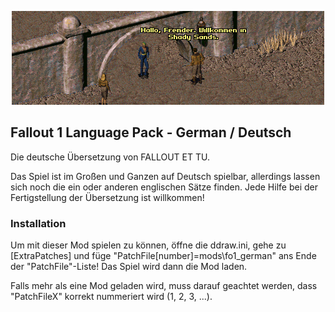 <p align="center"><img src="fo1_german.png" alt="Fallout 1 German"/></p>

Fallout 1 Language Pack - German / Deutsch
------------------

Die deutsche Übersetzung von FALLOUT ET TU.

Das Spiel ist im Großen und Ganzen auf Deutsch spielbar, allerdings lassen sich noch die ein oder anderen englischen Sätze finden.
Jede Hilfe bei der Fertigstellung der Übersetzung ist willkommen!

### Installation
Um mit dieser Mod spielen zu können, öffne die ddraw.ini, gehe zu [ExtraPatches] und füge "PatchFile[number]=mods\fo1_german" ans Ende der "PatchFile"-Liste!
Das Spiel wird dann die Mod laden.

Falls mehr als eine Mod geladen wird, muss darauf geachtet werden, dass "PatchFileX" korrekt nummeriert wird (1, 2, 3, ...).


